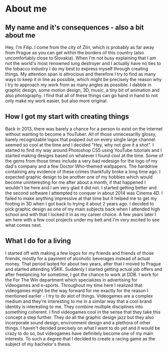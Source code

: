 # About me

## My name and it's consequences - also a bit about me
Hey, I'm Filip. I come from the city of Zlín, which is probably as far away from Prague as you can get within the borders of this country (also uncomfortably close to Slovakia). When I'm not busy explaining that I am not the world's most renowned lung destroyer and I actually have no ties to the tobacco industry I do my best to express myself through creating things. My attention span is attrocious and therefore I try to find as many ways to keep it in line as possible, which might be precisely the reason why I try to approach my work from as many angles as possible. I dabble in graphic design, some motion design, 3D, music, a tiny bit of animation and also photography. I find that all of these things can go hand in hand to not only make my work easier, but also more original.

## How I got my start with creating things
Back in 2013, there was barely a chance for a person to exist on the internet without wanting to become a YouTuber. All of those unnecesarilly glossy, barely recognizable logos that popped out on every single large channel seemed so cool at the time and I decided "Hey, why not give it a shot". I started to find my way around Photoshop CS5 using YouTube tutorials and I started making designs based on whatever I found cool at the time. Some of the gems from those times include a very bad redesign for the logo of my dad's company and a few Doctor Who-themed wallpapers. The harddrive containing any evidence of these crimes thankfully broke a long time ago. I expected graphic design to be another one of my hobbies which would become uninteresting for me after about a month, if that happened I wouldn't be here and I am very glad it did not. I started getting better and the second software I attempted to conquer in about 2014 was Cinema 4D. I failed to make anything impressive at that time but it helped me to get my footing in 3D when I got back to trying it about 2 years ago. I decided to pick graphic design as one of my main subjects back when I attended high school and with that I locked it in as my career choice. A few years later I am here with a few cool projects under my belt and I'm very excited to see what comes next.

## What I do for a living
I started off with making a few logos for my friends and friends of those friends, mostly for a payment of alcoholic beverages instead of actual money. That period lasted for about two years, after that I moved to Prague and started attending VŠKK. Suddenly I started getting actual job offers and after freelancing for sometime, I got the chance to work at DDB. I work for the For The Win department which specializes in advertising for videogames and e-sports. Throughout my time here I realized that videogames might be the way forward for me exactly for the reason I mentioned earlier - I try to do alot of things. Videogames are a complex medium and they're interesting to me in a similar way that a cool brand identity is interesting to me. They combine multiple disciplines into something coherent. I find videogames cool in the sense that they take this concept a step further. They do all the graphic design jazz but they also incorporate sound design, environment design and a plethora of other things. I haven't decided precisely on what I want to do yet and it would be crazy to do so, but videogames have definitely become one of my main interests. To such a degree that I decided to create a racing game as the subject of my bachelor's thesis.
